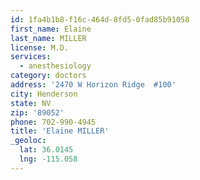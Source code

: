 ```yaml
---
id: 1fa4b1b8-f16c-464d-8fd5-0fad85b91058
first_name: Elaine
last_name: MILLER
license: M.D.
services:
  - anesthesiology
category: doctors
address: '2470 W Horizon Ridge  #100'
city: Henderson
state: NV
zip: '89052'
phone: 702-990-4945
title: 'Elaine MILLER'
_geoloc:
  lat: 36.0145
  lng: -115.058
---
```

